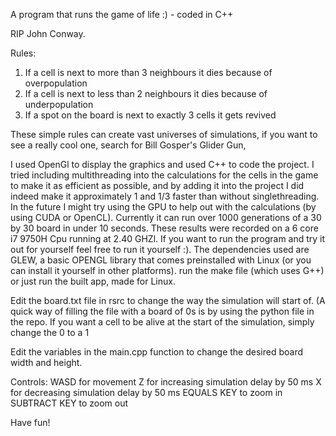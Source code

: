 A program that runs the game of life :) - coded in C++

RIP John Conway.

Rules:
1) If a cell is next to more than 3 neighbours it dies because of overpopulation 
2) If a cell is next to less than 2 neighbours it dies because of underpopulation
3) If a spot on the board is next to exactly 3 cells it gets revived

These simple rules can create vast universes of simulations, if you want to see a really cool one, search for Bill Gosper's Glider Gun,

I used OpenGl to display the graphics and used C++ to code the project. I tried including multithreading into the calculations for the cells in the game to make it as efficient as possible, and by adding it into the project I did indeed make it approximately 1 and 1/3 faster than without singlethreading. In the future I might try using the GPU to help out with the calculations (by using CUDA or OpenCL). Currently it can run over 1000 generations of a 30 by 30 board in under 10 seconds. These results were recorded on a 6 core i7 9750H Cpu running at 2.40 GHZl. If you want to run the program and try it out for yourself feel free to run it yourself :). The dependencies used are GLEW, a basic OPENGL library that comes preinstalled with Linux (or you can install it yourself in other platforms). run the make file (which uses G++) or just run the built app, made for Linux.

Edit the board.txt file in rsrc to change the way the simulation will start of. (A quick way of filling the file with a board of 0s is by using the python file in the repo. If you want a cell to be alive at the start of the simulation, simply change the 0 to a 1

Edit the variables in the main.cpp function to change the desired board width and height.

Controls:
WASD for movement
Z for increasing simulation delay by 50 ms
X for decreasing simulation delay by 50 ms
EQUALS KEY to zoom in
SUBTRACT KEY to zoom out

Have fun!
